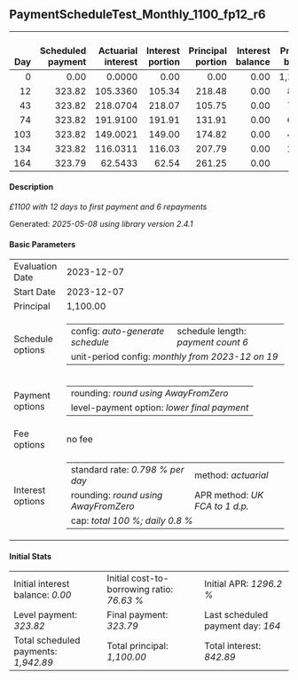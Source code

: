 <h2>PaymentScheduleTest_Monthly_1100_fp12_r6</h2>
<table>
    <thead style="vertical-align: bottom;">
        <th style="text-align: right;">Day</th>
        <th style="text-align: right;">Scheduled payment</th>
        <th style="text-align: right;">Actuarial interest</th>
        <th style="text-align: right;">Interest portion</th>
        <th style="text-align: right;">Principal portion</th>
        <th style="text-align: right;">Interest balance</th>
        <th style="text-align: right;">Principal balance</th>
        <th style="text-align: right;">Total actuarial interest</th>
        <th style="text-align: right;">Total interest</th>
        <th style="text-align: right;">Total principal</th>
    </thead>
    <tr style="text-align: right;">
        <td class="ci00">0</td>
        <td class="ci01" style="white-space: nowrap;">0.00</td>
        <td class="ci02">0.0000</td>
        <td class="ci03">0.00</td>
        <td class="ci04">0.00</td>
        <td class="ci05">0.00</td>
        <td class="ci06">1,100.00</td>
        <td class="ci07">0.0000</td>
        <td class="ci08">0.00</td>
        <td class="ci09">0.00</td>
    </tr>
    <tr style="text-align: right;">
        <td class="ci00">12</td>
        <td class="ci01" style="white-space: nowrap;">323.82</td>
        <td class="ci02">105.3360</td>
        <td class="ci03">105.34</td>
        <td class="ci04">218.48</td>
        <td class="ci05">0.00</td>
        <td class="ci06">881.52</td>
        <td class="ci07">105.3360</td>
        <td class="ci08">105.34</td>
        <td class="ci09">218.48</td>
    </tr>
    <tr style="text-align: right;">
        <td class="ci00">43</td>
        <td class="ci01" style="white-space: nowrap;">323.82</td>
        <td class="ci02">218.0704</td>
        <td class="ci03">218.07</td>
        <td class="ci04">105.75</td>
        <td class="ci05">0.00</td>
        <td class="ci06">775.77</td>
        <td class="ci07">323.4064</td>
        <td class="ci08">323.41</td>
        <td class="ci09">324.23</td>
    </tr>
    <tr style="text-align: right;">
        <td class="ci00">74</td>
        <td class="ci01" style="white-space: nowrap;">323.82</td>
        <td class="ci02">191.9100</td>
        <td class="ci03">191.91</td>
        <td class="ci04">131.91</td>
        <td class="ci05">0.00</td>
        <td class="ci06">643.86</td>
        <td class="ci07">515.3164</td>
        <td class="ci08">515.32</td>
        <td class="ci09">456.14</td>
    </tr>
    <tr style="text-align: right;">
        <td class="ci00">103</td>
        <td class="ci01" style="white-space: nowrap;">323.82</td>
        <td class="ci02">149.0021</td>
        <td class="ci03">149.00</td>
        <td class="ci04">174.82</td>
        <td class="ci05">0.00</td>
        <td class="ci06">469.04</td>
        <td class="ci07">664.3185</td>
        <td class="ci08">664.32</td>
        <td class="ci09">630.96</td>
    </tr>
    <tr style="text-align: right;">
        <td class="ci00">134</td>
        <td class="ci01" style="white-space: nowrap;">323.82</td>
        <td class="ci02">116.0311</td>
        <td class="ci03">116.03</td>
        <td class="ci04">207.79</td>
        <td class="ci05">0.00</td>
        <td class="ci06">261.25</td>
        <td class="ci07">780.3496</td>
        <td class="ci08">780.35</td>
        <td class="ci09">838.75</td>
    </tr>
    <tr style="text-align: right;">
        <td class="ci00">164</td>
        <td class="ci01" style="white-space: nowrap;">323.79</td>
        <td class="ci02">62.5433</td>
        <td class="ci03">62.54</td>
        <td class="ci04">261.25</td>
        <td class="ci05">0.00</td>
        <td class="ci06">0.00</td>
        <td class="ci07">842.8928</td>
        <td class="ci08">842.89</td>
        <td class="ci09">1,100.00</td>
    </tr>
</table>
<h4>Description</h4>
<p><i>£1100 with 12 days to first payment and 6 repayments</i></p>
<p>Generated: <i>2025-05-08 using library version 2.4.1</i></p>
<h4>Basic Parameters</h4>
<table>
    <tr>
        <td>Evaluation Date</td>
        <td>2023-12-07</td>
    </tr>
    <tr>
        <td>Start Date</td>
        <td>2023-12-07</td>
    </tr>
    <tr>
        <td>Principal</td>
        <td>1,100.00</td>
    </tr>
    <tr>
        <td>Schedule options</td>
        <td>
            <table>
                <tr>
                    <td>config: <i>auto-generate schedule</i></td>
                    <td>schedule length: <i><i>payment count</i> 6</i></td>
                </tr>
                <tr>
                    <td colspan="2" style="white-space: nowrap;">unit-period config: <i>monthly from 2023-12 on 19</i></td>
                </tr>
            </table>
        </td>
    </tr>
    <tr>
        <td>Payment options</td>
        <td>
            <table>
                <tr>
                    <td>rounding: <i>round using AwayFromZero</i></td>
                </tr>
                <tr>
                    <td>level-payment option: <i>lower&nbsp;final&nbsp;payment</i></td>
                </tr>
            </table>
        </td>
    </tr>
    <tr>
        <td>Fee options</td>
        <td>no fee
        </td>
    </tr>
    <tr>
        <td>Interest options</td>
        <td>
            <table>
                <tr>
                    <td>standard rate: <i>0.798 % per day</i></td>
                    <td>method: <i>actuarial</i></td>
                </tr>
                <tr>
                    <td>rounding: <i>round using AwayFromZero</i></td>
                    <td>APR method: <i>UK FCA to 1 d.p.</i></td>
                </tr>
                <tr>
                    <td colspan="2">cap: <i>total 100 %; daily 0.8 %</td>
                </tr>
            </table>
        </td>
    </tr>
</table>
<h4>Initial Stats</h4>
<table>
    <tr>
        <td>Initial interest balance: <i>0.00</i></td>
        <td>Initial cost-to-borrowing ratio: <i>76.63 %</i></td>
        <td>Initial APR: <i>1296.2 %</i></td>
    </tr>
    <tr>
        <td>Level payment: <i>323.82</i></td>
        <td>Final payment: <i>323.79</i></td>
        <td>Last scheduled payment day: <i>164</i></td>
    </tr>
    <tr>
        <td>Total scheduled payments: <i>1,942.89</i></td>
        <td>Total principal: <i>1,100.00</i></td>
        <td>Total interest: <i>842.89</i></td>
    </tr>
</table>